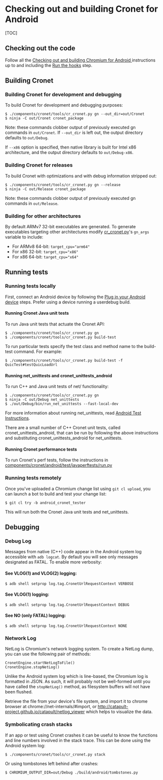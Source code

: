 # Checking out and building Cronet for Android

[TOC]

## Checking out the code

Follow all the
[Checking out and building Chromium for Android
](../../../docs/android_build_instructions.md) instructions up to and including
the
[Run the hooks](../../../docs/android_build_instructions.md#Run-the-hooks) step.

## Building Cronet

### Building Cronet for development and debugging

To build Cronet for development and debugging purposes:

```shell
$ ./components/cronet/tools/cr_cronet.py gn --out_dir=out/Cronet
$ ninja -C out/Cronet cronet_package
```

Note: these commands clobber output of previously executed gn commands in
`out/Cronet`. If `--out_dir` is left out, the output directory defaults to
`out/Debug`.

If `--x86` option is specified, then native library is built for Intel x86
architecture, and the output directory defaults to `out/Debug-x86`.

### Building Cronet for releases

To build Cronet with optimizations and with debug information stripped out:

```shell
$ ./components/cronet/tools/cr_cronet.py gn --release
$ ninja -C out/Release cronet_package
```

Note: these commands clobber output of previously executed gn commands in
`out/Release`.

### Building for other architectures

By default ARMv7 32-bit executables are generated. To generate executables
targeting other architectures modify [cr_cronet.py](../tools/cr_cronet.py)'s
`gn_args` variable to include:

*   For ARMv8 64-bit: `target_cpu="arm64"`
*   For x86 32-bit: `target_cpu="x86"`
*   For x86 64-bit: `target_cpu="x64"`

## Running tests

### Running tests locally

First, connect an Android device by following the [Plug in your Android
device](../../../docs/android_build_instructions.md#Plug-in-your-Android-device)
steps. Prefer using a device running a userdebug build.

#### Running Cronet Java unit tests

To run Java unit tests that actuate the Cronet API:

```shell
$ ./components/cronet/tools/cr_cronet.py gn
$ ./components/cronet/tools/cr_cronet.py build-test
```

To run particular tests specify the test class and method name to the build-test
command. For example:

```shell
$ ./components/cronet/tools/cr_cronet.py build-test -f QuicTest#testQuicLoadUrl
```

#### Running net_unittests and cronet_unittests_android

To run C++ and Java unit tests of net/ functionality:

```shell
$ ./components/cronet/tools/cr_cronet.py gn
$ ninja -C out/Debug net_unittests
$ ./out/Debug/bin/run_net_unittests --fast-local-dev
```

For more information about running net_unittests, read
[Android Test Instructions](../../../docs/android_test_instructions.md).

There are a small number of C++ Cronet unit tests, called cronet_unittests_android, that
can be run by following the above instructions and substituting cronet_unittests_android
for net_unittests.

#### Running Cronet performance tests

To run Cronet's perf tests, follow the instructions in
[components/cronet/android/test/javaperftests/run.py](test/javaperftests/run.py)

### Running tests remotely

Once you've uploaded a Chromium change list using `git cl upload`, you can
launch a bot to build and test your change list:

```shell
$ git cl try -b android_cronet_tester
```

This will run both the Cronet Java unit tests and net_unittests.

## Debugging

### Debug Log

Messages from native (C++) code appear in the Android system log accessible with
`adb logcat`. By default you will see only messages designated as FATAL. To
enable more verbosity:

#### See VLOG(1) and VLOG(2) logging:

```shell
$ adb shell setprop log.tag.CronetUrlRequestContext VERBOSE
```

#### See VLOG(1) logging:

```shell
$ adb shell setprop log.tag.CronetUrlRequestContext DEBUG
```

#### See NO (only FATAL) logging:

```shell
$ adb shell setprop log.tag.CronetUrlRequestContext NONE
```

### Network Log

NetLog is Chromium's network logging system. To create a NetLog dump, you can
use the following pair of methods:

```
CronetEngine.startNetLogToFile()
CronetEngine.stopNetLog()
```

Unlike the Android system log which is line-based, the Chromium log is formatted
in JSON.  As such, it will probably not be well-formed until you have called the
`stopNetLog()` method, as filesystem buffers will not have been flushed.

Retrieve the file from your device's file system, and import it to chrome
browser at chrome://net-internals/#import, or
http://catapult-project.github.io/catapult/netlog_viewer which helps to
visualize the data.

### Symbolicating crash stacks

If an app or test using Cronet crashes it can be useful to know the functions
and line numbers involved in the stack trace. This can be done using the
Android system log:

```shell
$ ./components/cronet/tools/cr_cronet.py stack
```

Or using tombstones left behind after crashes:

```shell
$ CHROMIUM_OUTPUT_DIR=out/Debug ./build/android/tombstones.py
```

